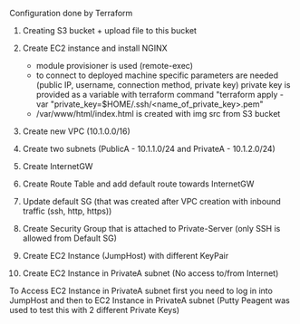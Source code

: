 Configuration done by Terraform


1. Creating S3 bucket + upload file to this bucket

2. Create EC2 instance and install NGINX

    * module provisioner is used (remote-exec)
    * to connect to deployed machine specific parameters are needed (public IP, username, connection method, private key)
      private key is provided as a variable with terraform command "terraform apply -var "private_key=$HOME/.ssh/<name_of_private_key>.pem"
    * /var/www/html/index.html is created with img src from S3 bucket
3. Create new VPC (10.1.0.0/16)
4. Create two subnets (PublicA - 10.1.1.0/24 and PrivateA - 10.1.2.0/24)
5. Create InternetGW
6. Create Route Table and add default route towards InternetGW
7. Update default SG (that was created after VPC creation with inbound traffic (ssh, http, https))
8. Create Security Group that is attached to Private-Server (only SSH is allowed from Default SG)
9. Create EC2 Instance (JumpHost) with different KeyPair 
10. Create EC2 Instance in PrivateA subnet (No access to/from Internet)

To Access EC2 Instance in PrivateA subnet first you need to log in into JumpHost and then to EC2 Instance in PrivateA subnet (Putty Peagent was used to test this with 2 different Private Keys)


